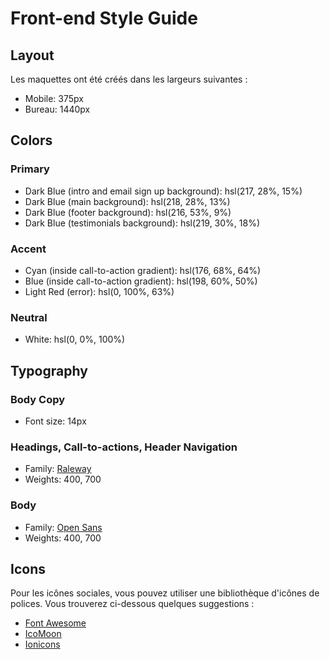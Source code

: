 # Front-end Style Guide

## Layout

Les maquettes ont été créés dans les largeurs suivantes :

- Mobile: 375px
- Bureau: 1440px

## Colors

### Primary

- Dark Blue (intro and email sign up background): hsl(217, 28%, 15%)
- Dark Blue (main background): hsl(218, 28%, 13%)
- Dark Blue (footer background): hsl(216, 53%, 9%)
- Dark Blue (testimonials background): hsl(219, 30%, 18%)

### Accent

- Cyan (inside call-to-action gradient): hsl(176, 68%, 64%)
- Blue (inside call-to-action gradient): hsl(198, 60%, 50%)
- Light Red (error): hsl(0, 100%, 63%)

### Neutral

- White: hsl(0, 0%, 100%)

## Typography

### Body Copy

- Font size: 14px

### Headings, Call-to-actions, Header Navigation

- Family: [Raleway](https://fonts.google.com/specimen/Raleway)
- Weights: 400, 700

### Body

- Family: [Open Sans](https://fonts.google.com/specimen/Open+Sans)
- Weights: 400, 700

## Icons

Pour les icônes sociales, vous pouvez utiliser une bibliothèque d'icônes de polices. Vous trouverez ci-dessous quelques suggestions :

- [Font Awesome](https://fontawesome.com/)
- [IcoMoon](https://icomoon.io/)
- [Ionicons](https://ionicons.com/)